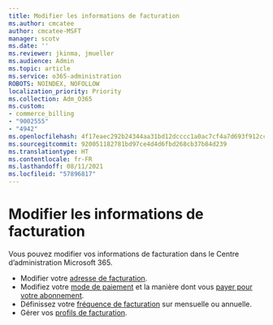```yaml
---
title: Modifier les informations de facturation
ms.author: cmcatee
author: cmcatee-MSFT
manager: scotv
ms.date: ''
ms.reviewer: jkinma, jmueller
ms.audience: Admin
ms.topic: article
ms.service: o365-administration
ROBOTS: NOINDEX, NOFOLLOW
localization_priority: Priority
ms.collection: Adm_O365
ms.custom:
- commerce_billing
- "9002555"
- "4942"
ms.openlocfilehash: 4f17eaec292b24344aa31bd12dcccc1a0ac7cf4a7d693f912ccfc03ac316db47
ms.sourcegitcommit: 920051182781bd97ce4d4d6fbd268cb37b84d239
ms.translationtype: HT
ms.contentlocale: fr-FR
ms.lasthandoff: 08/11/2021
ms.locfileid: "57896817"
---
```

# <a name="change-billing-information"></a>Modifier les informations de facturation

Vous pouvez modifier vos informations de facturation dans le Centre d’administration Microsoft 365. 

- Modifier votre [adresse de facturation](https://docs.microsoft.com/microsoft-365/commerce/billing-and-payments/change-your-billing-addresses).
- Modifiez votre [mode de paiement](https://docs.microsoft.com/microsoft-365/commerce/billing-and-payments/manage-payment-methods) et la manière dont vous [payer pour votre abonnement](https://docs.microsoft.com/microsoft-365/commerce/billing-and-payments/pay-for-your-subscription).
- Définissez votre [fréquence de facturation](https://docs.microsoft.com/microsoft-365/commerce/billing-and-payments/change-payment-frequency) sur mensuelle ou annuelle.
- Gérer vos [profils de facturation](https://docs.microsoft.com/microsoft-365/commerce/billing-and-payments/manage-billing-profiles).
